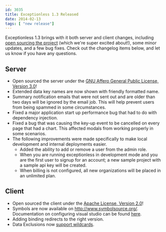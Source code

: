 ```yaml
---
id: 3035
title: Exceptionless 1.3 Released
date: 2014-02-13
tags: [ "new release"]
---
```

Exceptionless 1.3 brings with it both server and client changes, including [open sourcing the project](/fork-us-exceptionless-goes-open-source/ "Exceptionless Goes Open Source!") (which we're super excited about!), some minor updates, and a few bug fixes. Check out the changelog items below, and let us know if you have any questions.<!--more-->

## Server

<div>
  <ul>
    <li>
      Open sourced the server under the <a href="http://www.gnu.org/licenses/agpl-3.0.html" target="_blank">GNU Affero General Public License, Version 3.0</a>!
    </li>
    <li>
      Extended data key names are now shown with friendly formatted name.
    </li>
    <li>
      Summary notification emails that were not sent out and are older than two days will be ignored by the email job. This will help prevent users from being spammed in some circumstances.
    </li>
    <li>
      Fixed a major application start up performance bug that had to do with dependency injection.
    </li>
    <li>
      Fixed a bug that was causing the key-up event to be cancelled on every page that had a chart. This affected modals from working properly in some scenarios.
    </li>
    <li>
      The following improvements were made specifically to make local development and internal deployments easier. <ul>
        <li>
          Added the ability to add or remove a user from the admin role.
        </li>
        <li>
          When you are running exceptionless in development mode and you are the first user to signup for an account; a new sample project with a sample api key will be created.
        </li>
        <li>
          When billing is not configured, all new organizations will be placed in an unlimited plan.
        </li>
      </ul>
    </li>
  </ul>
</div>

## Client

<div>
  <ul>
    <li>
      Open sourced the client under the <a href="http://www.apache.org/licenses/LICENSE-2.0" target="_blank">Apache License, Version 2.0</a>!
    </li>
    <li>
      Symbols are now available on <a href="http://www.symbolsource.org/" target="_blank">http://www.symbolsource.org/</a>. Documentation on configuring visual studio can be found <a href="http://www.symbolsource.org/Public/Home/VisualStudio" target="_blank">here</a>.
    </li>
    <li>
      Adding binding redirects to the right version.
    </li>
    <li>
      Data Exclusions now <a href="http://docs.exceptionless.com/contents/security/" target="_blank">support wildcards</a>.
    </li>
  </ul>
</div>
